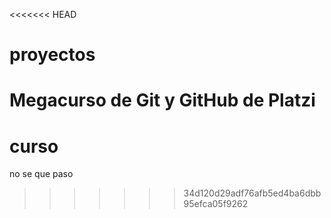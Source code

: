 <<<<<<< HEAD
# proyectos
Megacurso de Git y GitHub de Platzi
=======
# curso

no se que paso
>>>>>>> 34d120d29adf76afb5ed4ba6dbb95efca05f9262
